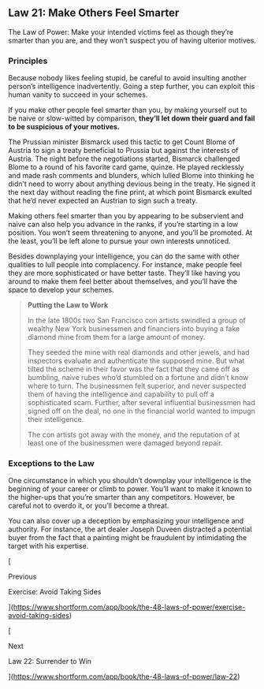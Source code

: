 ## Law 21: Make Others Feel Smarter

The Law of Power: Make your intended victims feel as though they’re smarter than you are, and they won’t suspect you of having ulterior motives.

### Principles

Because nobody likes feeling stupid, be careful to avoid insulting another person’s intelligence inadvertently. Going a step further, you can exploit this human vanity to succeed in your schemes.

If you make other people feel smarter than you, by making yourself out to be naive or slow-witted by comparison, **they’ll let down their guard and fail to be suspicious of your motives.**

The Prussian minister Bismarck used this tactic to get Count Blome of Austria to sign a treaty beneficial to Prussia but against the interests of Austria. The night before the negotiations started, Bismarck challenged Blome to a round of his favorite card game, quinze. He played recklessly and made rash comments and blunders, which lulled Blome into thinking he didn’t need to worry about anything devious being in the treaty. He signed it the next day without reading the fine print, at which point Bismarck exulted that he’d never expected an Austrian to sign such a treaty.

Making others feel smarter than you by appearing to be subservient and naive can also help you advance in the ranks, if you’re starting in a low position. You won’t seem threatening to anyone, and you’ll be promoted. At the least, you’ll be left alone to pursue your own interests unnoticed.

Besides downplaying your intelligence, you can do the same with other qualities to lull people into complacency. For instance, make people feel they are more sophisticated or have better taste. They’ll like having you around to make them feel better about themselves, and you’ll have the space to develop your schemes.

> **Putting the Law to Work**
> 
> In the late 1800s two San Francisco con artists swindled a group of wealthy New York businessmen and financiers into buying a fake diamond mine from them for a large amount of money.
> 
> They seeded the mine with real diamonds and other jewels, and had inspectors evaluate and authenticate the supposed mine. But what tilted the scheme in their favor was the fact that they came off as bumbling, naive rubes who’d stumbled on a fortune and didn’t know where to turn. The businessmen felt superior, and never suspected them of having the intelligence and capability to pull off a sophisticated scam. Further, after several influential businessmen had signed off on the deal, no one in the financial world wanted to impugn their intelligence.
> 
> The con artists got away with the money, and the reputation of at least one of the businessmen were damaged beyond repair.

### Exceptions to the Law

One circumstance in which you shouldn’t downplay your intelligence is the beginning of your career or climb to power. You’ll want to make it known to the higher-ups that you’re smarter than any competitors. However, be careful not to overdo it, or you’ll become a threat.

You can also cover up a deception by emphasizing your intelligence and authority. For instance, the art dealer Joseph Duveen distracted a potential buyer from the fact that a painting might be fraudulent by intimidating the target with his expertise.

[

Previous

Exercise: Avoid Taking Sides

](https://www.shortform.com/app/book/the-48-laws-of-power/exercise-avoid-taking-sides)

[

Next

Law 22: Surrender to Win

](https://www.shortform.com/app/book/the-48-laws-of-power/law-22)
